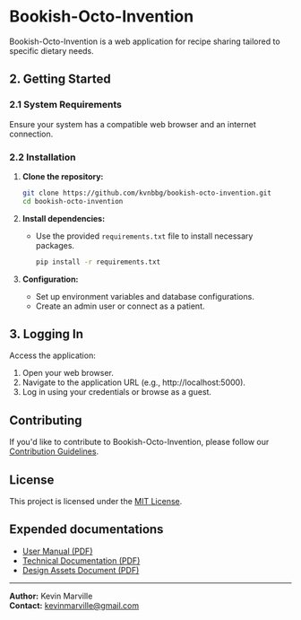 # Bookish-Octo-Invention

Bookish-Octo-Invention is a web application for recipe sharing tailored to specific dietary needs.

## 2. Getting Started

### 2.1 System Requirements

Ensure your system has a compatible web browser and an internet connection.

### 2.2 Installation

1. **Clone the repository:**
   ```bash
   git clone https://github.com/kvnbbg/bookish-octo-invention.git
   cd bookish-octo-invention
   ```

2. **Install dependencies:**
   - Use the provided `requirements.txt` file to install necessary packages.
     ```bash
     pip install -r requirements.txt
     ```

3. **Configuration:**
   - Set up environment variables and database configurations.
   - Create an admin user or connect as a patient.

## 3. Logging In

Access the application:
1. Open your web browser.
2. Navigate to the application URL (e.g., http://localhost:5000).
3. Log in using your credentials or browse as a guest.

## Contributing

If you'd like to contribute to Bookish-Octo-Invention, please follow our [Contribution Guidelines](CONTRIBUTING.md).

## License

This project is licensed under the [MIT License](LICENSE).

## Expended documentations

- [User Manual (PDF)](user_manual.pdf)
- [Technical Documentation (PDF)](technical_doc.pdf)
- [Design Assets Document (PDF)](design_assets.pdf)


---

**Author:** Kevin Marville  
**Contact:** kevinmarville@gmail.com

